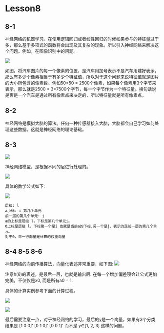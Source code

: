 # Lesson8

## 8-1

神经网络的机器学习。在使用逻辑回归或者线性回归的时候如果参与的特征量过于多，那么基于多项式的函数将会出现及其复杂的现象。所以引入神经网络来解决这个问题。例如，在图像识别中的问题。

![](../..//res/quant/8_1.png)

如图，将汽车图片的每一个像素的位置，是汽车用加号表示不是汽车用建好表示，那么有多少个像素相当于有多少个特征值，所以对于这个问题来说特征值就是图片的大小所包含的像素数。例如50*50 = 2500个像素，如果每个像素用3个字节来表示，那么就是2500 * 3=7500个字节，每一个字节作为一个特征量。换句话说是否是一个汽车是通过所有像素点来决定的，所以特征量就是所有像素点。

## 8-2
神经网络是模拟大脑的算法。任何一种传感器接入大脑，大脑都会自己学习如何处理这些数据。这就是神经网络的理论基础。

## 8-3
![](../..//res/quant/8_2.png)

神经网络模型，是根据不同的层进行处理的。

![](../..//res/quant/8_4.png)

具体的数学公式如下:

![](../..//res/quant/8_5.png)

	层级: l
	a小标: i 第几个单元
	前一层的第几个单元: j
	a的上标是层级 l，下标是第几个单元i。 
	Θ上标是层级 l，下标第一个是i 也就是当前a的下标,另一个是j，表示的是前一层的第几个单元。
	对于Θ，每一行向量是计算的权重向量

## 8-4 8-5 8-6

神经网络的向前传播算法，向量化表述非常重要，如下图:
![](../..//res/quant/8_8.png)

注意h(θ)的表述，是最后一层，也就是输出层. 在每一个增加偏差项会让公式更加完美，不仅仅是x0, 而是所有a0 = 1.

具体的计算实例参考下面的计算过程。

![](../..//res/quant/8_6.png)

![](../..//res/quant/8_7.png)

最后需要注意一点，对于神经网络的学习，最后的y是一个向量，如果有3个分类结果是 [1 0 0]' [0 1 0]' [0 0 1]' 而不是 y∈[1, 2, 3] 这样的问题。
